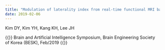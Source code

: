 ```yaml
---
title: "Modulation of laterality index from real-time functional MRI based neurofeedback training for stroke patients"
date: 2019-02-06
---
```


Kim DY, Kim YH, Kang KH, Lee JH

{{<format bright-green>}}
Brain and Artificial Intelligence Symposium, Brain Engineering Society of Korea (BESK), Feb/2019
{{</format>}}
